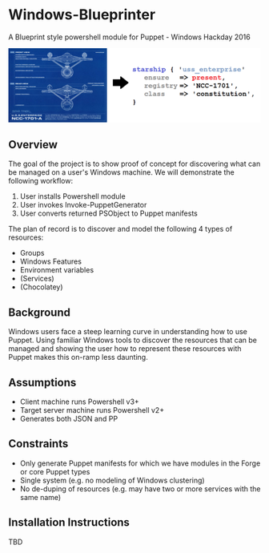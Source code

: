 # Windows-Blueprinter
A Blueprint style powershell module for Puppet - Windows Hackday 2016

![Image of Puppet Blueprint](https://github.com/puppetlabs/PuppetManifestGenerator/blob/master/img/enterprise.png)

## Overview
The goal of the project is to show proof of concept for discovering what can be managed on a user's Windows machine. We will demonstrate the following workflow:

1. User installs Powershell module
2. User invokes Invoke-PuppetGenerator
3. User converts returned PSObject to Puppet manifests

The plan of record is to discover and model the following 4 types of resources:
- Groups
- Windows Features
- Environment variables
- (Services)
- (Chocolatey)

## Background
Windows users face a steep learning curve in understanding how to use Puppet. Using familiar Windows tools to discover the resources that can be managed and showing the user how to represent these resources with Puppet makes this on-ramp less daunting.

## Assumptions
- Client machine runs Powershell v3+
- Target server machine runs Powershell v2+
- Generates both JSON and PP

## Constraints
- Only generate Puppet manifests for which we have modules in the Forge or core Puppet types
- Single system (e.g. no modeling of Windows clustering)
- No de-duping of resources (e.g. may have two or more services with the same name)

## Installation Instructions
TBD



